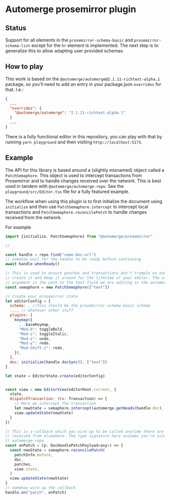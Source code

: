 # Automerge prosemirror plugin

## Status

Support for all elements in the `prosemirror-schema-basic` and `prosemirror-schema-list` except for the `hr` element is implemented. The next step is to generalize this to allow adapting user provided schemas.

## How to play

This work is based on the `@automerge/automerge@2.1.11-richtext-alpha.1` package, so you'll need to add an entry in your package.json `overrides` for that. I.e.:

```json
{
  ...
  "overrides": {
    "@automerge/automerge": "2.1.11-richtext-alpha.1"
  }
  ...
}
```

There is a fully functional editor in this repository, you can play with that by running `yarn playground` and then visiting `http://localhost:5173`.


## Example

The API for this library is based around a (slightly misnamed) object called a `PatchSemaphore`. This object is used to intercept transactions from Prosemirror and to handle changes received over the network. This is best used in tandem with `@automerge/automerge-repo`. See the `playground/src/Editor.tsx` file for a fully featured example.

The workflow when using this plugin is to first initialize the document using `initialize` and then use `PatchSemaphore.intercept` to intercept local transactions and `PatchSemaphore.reconcilePatch` to handle changes received from the network.

For example


```javascript
import {initialize, PatchSemaphore} from "@automerge/prosemirror"

//

const handle = repo.find("some-doc-url")
// somehow wait for the handle to be ready before continuing
await handle.whenReady()

// This is used to ensure patches and transactions don't trample on each other
// create it and keep it around for the lifetime of your editor. The constructor
// argument is the path to the text field we are editing in the automerge document
const semaphore = new PatchSemaphore(["text"])

// Create your prosemirror state
let editorConfig = {
  schema: , //this should be the prosemirror-schema-basic schema
  ..., // whatever other stuff
  plugins: [
    keymap({
      ...baseKeymap,
      "Mod-b": toggleBold,
      "Mod-i": toggleItalic,
      "Mod-z": undo,
      "Mod-y": redo,
      "Mod-Shift-z": redo,
    }),
  ],
  doc: initialize(handle.docSync(), ["text"])
}

let state = EditorState.create(editorConfig)


const view = new EditorView(editorRoot.current, {
  state,
  dispatchTransaction: (tx: Transaction) => {
    // Here we intercept the transaction
    let newState = semaphore.intercept(automerge.getHeads(handle.doc), doChange, tx, view.state)
    view.updateState(newState)
  }
})

// This is a callback which you wire up to be called anytime there are changes
// received from elsewhere. The type signature here assuems you're using
// automerge-repo
const onPatch = (p: DocHandlePatchPayload<any>) => {
  const newState = semaphore.reconcilePatch(
    patchInfo.before,
    doc,
    patches,
    view.state,
  )
  view.updateState(newState)
}
// somehow wire up the callback
handle.on("patch", onPatch)
```
